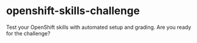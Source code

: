 # openshift-skills-challenge
Test your OpenShift skills with automated setup and grading. Are you ready for the challenge?
